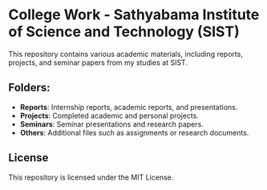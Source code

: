 # College Work - Sathyabama Institute of Science and Technology (SIST)

This repository contains various academic materials, including reports, projects, and seminar papers from my studies at SIST.

## Folders:
- **Reports**: Internship reports, academic reports, and presentations.
- **Projects**: Completed academic and personal projects.
- **Seminars**: Seminar presentations and research papers.
- **Others**: Additional files such as assignments or research documents.

## License
This repository is licensed under the MIT License.
